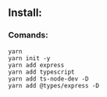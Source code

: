 ## Install:

### Comands:
    yarn
    yarn init -y 
    yarn add express
    yarn add typescript
    yarn add ts-node-dev -D
    yarn add @types/express -D
